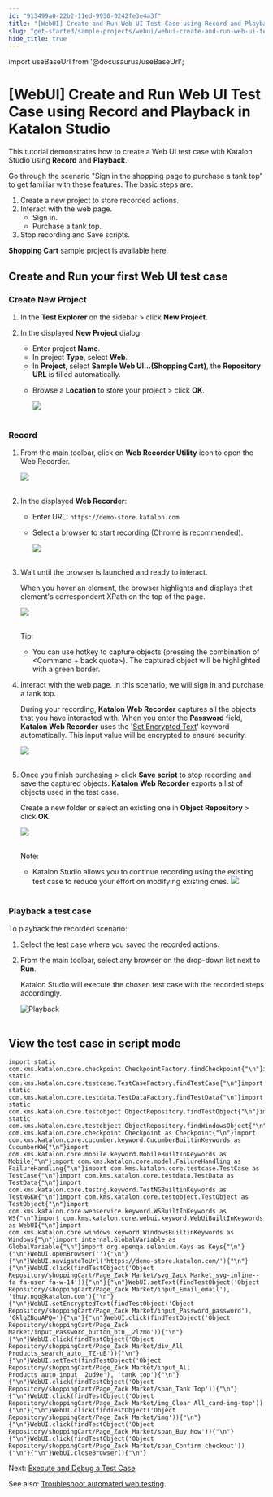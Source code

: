 ```yaml
---
id: "913499a0-22b2-11ed-9930-0242fe3e4a3f"
title: "[WebUI] Create and Run Web UI Test Case using Record and Playback in Katalon Studio"
slug: "get-started/sample-projects/webui/webui-create-and-run-web-ui-test-case-using-record-and-playback-in-katalon-studio"
hide_title: true
---
```

import useBaseUrl from '@docusaurus/useBaseUrl';


# <a id="id" class="anchor_top_offset"/><a id="ariaid-title1" class="anchor_top_offset"/>[WebUI] Create and Run Web UI Test Case using Record and Playback in <span xmlns="http://www.w3.org/1999/xhtml" className="ph">Katalon Studio</span> 

<p xmlns="http://www.w3.org/1999/xhtml" className="p">This tutorial demonstrates how to create a Web UI test case with   <span className="ph">Katalon Studio</span> using <strong className="ph b">Record</strong> and   <strong className="ph b">Playback</strong>.</p> 
<p xmlns="http://www.w3.org/1999/xhtml" className="p">Go through the scenario "Sign in the shopping page to purchase a   tank top" to get familiar with these features. The basic steps   are:</p> 
<ol xmlns="http://www.w3.org/1999/xhtml" className="ol"><li className="li">Create a new project to store recorded actions.</li><li className="li">Interact with the web page.      <ul className="ul"><li className="li">Sign in.</li><li className="li">Purchase a tank top.</li></ul>   </li><li className="li">Stop recording and Save scripts.</li></ol> 
<p xmlns="http://www.w3.org/1999/xhtml" className="p">   <strong className="ph b">Shopping Cart</strong> sample project is available <a className="xref j-external-link" href="https://github.com/katalon-studio-samples/shopping-cart-tests" target="_blank">here</a>.</p> 

## <a id="id_1" class="anchor_top_offset"/>Create and Run your first Web UI test case


### <a id="id_2" class="anchor_top_offset"/>Create New Project

<ol xmlns="http://www.w3.org/1999/xhtml" className="ol"><li className="li">     <p className="p">In the <strong className="ph b">Test Explorer</strong> on the sidebar &gt; click       <strong className="ph b">New Project</strong>.</p>   </li><li className="li">     <p className="p">In the displayed <strong className="ph b">New Project</strong> dialog:</p>     <ul className="ul"><li className="li">Enter project <strong className="ph b">Name</strong>.</li><li className="li">In project <strong className="ph b">Type</strong>, select         <strong className="ph b">Web</strong>.</li><li className="li">In <strong className="ph b">Project</strong>, select <strong className="ph b">Sample Web           UI...(Shopping Cart)</strong>, the <strong className="ph b">Repository URL</strong>         is filled automatically.</li><li className="li">         <p className="p">Browse a <strong className="ph b">Location</strong> to store your project &gt;           click <strong className="ph b">OK</strong>.</p>         <p className="p">           <img className="image" src={useBaseUrl("https://github.com/katalon-studio/docs-images/raw/master/katalon-studio/docs/recording-webui-test/new-project.png")} width={750} /><br /><br />         </p>       </li></ul>   </li></ol> 

### <a id="id_3" class="anchor_top_offset"/>Record

<ol xmlns="http://www.w3.org/1999/xhtml" className="ol"><li className="li">     <p className="p">From the main toolbar, click on <strong className="ph b">Web Recorder Utility</strong> icon to open the Web Recorder.</p>     <p className="p"><img className="image" src={useBaseUrl("https://github.com/katalon-studio/docs-images/raw/master/katalon-studio/docs/recording-webui-test/web-record-icon.png")} width={200} /><br /><br /></p>   </li><li className="li">     <p className="p">In the displayed <strong className="ph b">Web Recorder</strong>:</p>     <ul className="ul"><li className="li">Enter URL: <code className="ph codeph">https://demo-store.katalon.com</code>.</li><li className="li">         <p className="p">Select a browser to start recording (Chrome is recommended).</p>         <p className="p"><img className="image" src={useBaseUrl("https://github.com/katalon-studio/docs-images/raw/master/katalon-studio/docs/recording-webui-test/selectb-browser.png")} width={750} /><br /><br /></p>       </li></ul>   </li><li className="li">     <p className="p">Wait until the browser is launched and ready to interact.</p>     <p className="p">When you hover an element, the browser highlights and displays that element's correspondent XPath on the top of the page.</p>     <p className="p"><img className="image" src={useBaseUrl("https://github.com/katalon-studio/docs-images/raw/master/katalon-studio/docs/recording-webui-test/xpath.png")} /><br /><br /></p>     <div className="note tip note_tip"><span className="note__title">Tip:</span>        <ul className="ul"><li className="li">           <p className="p">You can use hotkey to capture objects (pressing the combination of &lt;Command + back quote&gt;). The captured object will be highlighted with a green border.</p>         </li></ul>     </div>   </li><li className="li">     <p className="p">Interact with the web page. In this scenario, we will sign in and purchase a tank top.</p>     <p className="p">During your recording, <strong className="ph b">Katalon Web Recorder</strong> captures all the objects that you have interacted with. When you enter the <strong className="ph b">Password</strong> field, <strong className="ph b">Katalon Web Recorder</strong> uses the '<a className="xref" href="/docs/create-tests/keywords/keyword-description-in-katalon-studio/web-ui-keywords/webui-set-encrypted-text">Set Encrypted Text</a>' keyword automatically. This input value will be encrypted to ensure security.</p>     <p className="p"><img className="image" src={useBaseUrl("https://github.com/katalon-studio/docs-images/raw/master/katalon-studio/docs/recording-webui-test/recorded-actions.png")} width={750} /><br /><br /></p>   </li><li className="li">     <p className="p">Once you finish purchasing &gt; click <strong className="ph b">Save script</strong> to stop recording and save the captured objects. <strong className="ph b">Katalon Web Recorder</strong> exports a list of objects used in the test case.</p>     <p className="p">Create a new folder or select an existing one in <strong className="ph b">Object Repository</strong> &gt; click <strong className="ph b">OK</strong>.</p>     <p className="p"><img className="image" src={useBaseUrl("https://github.com/katalon-studio/docs-images/raw/master/katalon-studio/docs/recording-webui-test/select-repo.png")} width={750} /><br /><br /></p>     <div className="note note note_note"><span className="note__title">Note:</span>        <ul className="ul"><li className="li"><span className="ph">Katalon Studio</span> allows you to continue recording using the existing test case to reduce your effort on modifying existing ones. <img className="image" src={useBaseUrl("https://github.com/katalon-studio/docs-images/raw/master/katalon-studio/docs/recording-webui-test/test-case-modifying.png")} width={750} /><br /><br />         </li></ul>     </div>   </li></ol> 

### <a id="id_4" class="anchor_top_offset"/>Playback a test case

<p xmlns="http://www.w3.org/1999/xhtml" className="p">To playback the recorded scenario:</p> 
<ol xmlns="http://www.w3.org/1999/xhtml" className="ol"><li className="li">Select the test case where you saved the recorded actions.</li><li className="li">     <p className="p">From the main toolbar, select any browser on the drop-down list       next to <strong className="ph b">Run</strong>.</p>     <p className="p">Katalon Studio will execute the chosen test case with the       recorded steps accordingly.</p>     <p className="p">       <img className="image" src={useBaseUrl("https://github.com/katalon-studio/docs-images/raw/master/katalon-studio/docs/healthcare-samples/KS-TOOLBAR-Chrome.png")} width={250} alt="Playback" /><br /><br />     </p>   </li></ol> 

## <a id="id_5" class="anchor_top_offset"/>View the test case in script mode

<pre xmlns="http://www.w3.org/1999/xhtml" className="pre codeblock"><code>import static com.kms.katalon.core.checkpoint.CheckpointFactory.findCheckpoint{"\n"}import static com.kms.katalon.core.testcase.TestCaseFactory.findTestCase{"\n"}import static com.kms.katalon.core.testdata.TestDataFactory.findTestData{"\n"}import static com.kms.katalon.core.testobject.ObjectRepository.findTestObject{"\n"}import static com.kms.katalon.core.testobject.ObjectRepository.findWindowsObject{"\n"}import com.kms.katalon.core.checkpoint.Checkpoint as Checkpoint{"\n"}import com.kms.katalon.core.cucumber.keyword.CucumberBuiltinKeywords as CucumberKW{"\n"}import com.kms.katalon.core.mobile.keyword.MobileBuiltInKeywords as Mobile{"\n"}import com.kms.katalon.core.model.FailureHandling as FailureHandling{"\n"}import com.kms.katalon.core.testcase.TestCase as TestCase{"\n"}import com.kms.katalon.core.testdata.TestData as TestData{"\n"}import com.kms.katalon.core.testng.keyword.TestNGBuiltinKeywords as TestNGKW{"\n"}import com.kms.katalon.core.testobject.TestObject as TestObject{"\n"}import com.kms.katalon.core.webservice.keyword.WSBuiltInKeywords as WS{"\n"}import com.kms.katalon.core.webui.keyword.WebUiBuiltInKeywords as WebUI{"\n"}import com.kms.katalon.core.windows.keyword.WindowsBuiltinKeywords as Windows{"\n"}import internal.GlobalVariable as GlobalVariable{"\n"}import org.openqa.selenium.Keys as Keys{"\n"}{"\n"}WebUI.openBrowser(''){"\n"}{"\n"}WebUI.navigateToUrl('https://demo-store.katalon.com/'){"\n"}{"\n"}WebUI.click(findTestObject('Object Repository/shoppingCart/Page_Zack Market/svg_Zack Market_svg-inline--fa fa-user fa-w-14')){"\n"}{"\n"}WebUI.setText(findTestObject('Object Repository/shoppingCart/Page_Zack Market/input_Email_email'), 'thuy.ngo@katalon.com'){"\n"}{"\n"}WebUI.setEncryptedText(findTestObject('Object Repository/shoppingCart/Page_Zack Market/input_Password_password'), 'GklqZBguAPQ='){"\n"}{"\n"}WebUI.click(findTestObject('Object Repository/shoppingCart/Page_Zack Market/input_Password_button_btn__2lzmo')){"\n"}{"\n"}WebUI.click(findTestObject('Object Repository/shoppingCart/Page_Zack Market/div_All Products_search_auto__TZ-uB')){"\n"}{"\n"}WebUI.setText(findTestObject('Object Repository/shoppingCart/Page_Zack Market/input_All Products_auto_input__2ud9e'), 'tank top'){"\n"}{"\n"}WebUI.click(findTestObject('Object Repository/shoppingCart/Page_Zack Market/span_Tank Top')){"\n"}{"\n"}WebUI.click(findTestObject('Object Repository/shoppingCart/Page_Zack Market/img_Clear All_card-img-top')){"\n"}{"\n"}WebUI.click(findTestObject('Object Repository/shoppingCart/Page_Zack Market/img')){"\n"}{"\n"}WebUI.click(findTestObject('Object Repository/shoppingCart/Page_Zack Market/span_Buy Now')){"\n"}{"\n"}WebUI.click(findTestObject('Object Repository/shoppingCart/Page_Zack Market/span_Confirm checkout')){"\n"}{"\n"}WebUI.closeBrowser(){"\n"}</code></pre> 
<p xmlns="http://www.w3.org/1999/xhtml" className="p">Next: <a className="xref" href="/docs/execute/execute-tests-with-katalon-studio/execute-a-test-case">Execute     and Debug a Test Case</a>.</p> 
<p xmlns="http://www.w3.org/1999/xhtml" className="p">See also:  <a className="xref" href="/docs/create-tests/troubleshooting-for-test-creation/troubleshoot-web-automated-testing/troubleshoot-web-test-execution-exceptions-overview">Troubleshoot     automated web testing</a>.</p> 
